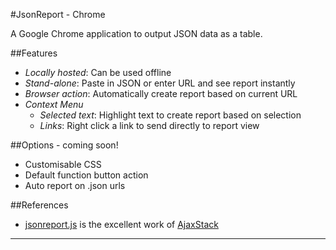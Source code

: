 #JsonReport - Chrome

A Google Chrome application to output JSON data as a table.

##Features
* *Locally hosted*: Can be used offline
* *Stand-alone*: Paste in JSON or enter URL and see report instantly
* *Browser action*: Automatically create report based on current URL
* *Context Menu*
  * *Selected text*: Highlight text to create report based on selection
  * *Links*: Right click a link to send directly to report view

##Options - coming soon!
- Customisable CSS
- Default function button action
- Auto report on .json urls

##References
+ [jsonreport.js] is the excellent work of [AjaxStack]


---
[jsonreport.js]: https://github.com/AjaxStack/AjaxStack/blob/master/src/jsonreport/jsonreport.js
[AjaxStack]: https://github.com/AjaxStack/AjaxStack